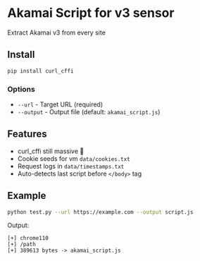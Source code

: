 # Akamai Script for v3 sensor 

Extract Akamai v3 from every site 

## Install

```bash
pip install curl_cffi
```



### Options

- `--url` - Target URL (required)
- `--output` - Output file (default: `akamai_script.js`)

## Features

- curl_cffi still massive 🥺
- Cookie seeds for vm  `data/cookies.txt`
- Request logs in `data/timestamps.txt`
- Auto-detects last script before `</body>` tag

## Example

```bash
python test.py --url https://example.com --output script.js
```

Output:
```
[+] chrome110
[+] /path
[+] 389613 bytes -> akamai_script.js
```

